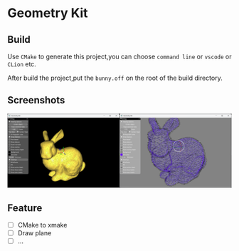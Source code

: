 # Geometry Kit

## Build

Use `CMake` to generate this project,you can choose `command line` or `vscode` or `CLion` etc.

After build the project,put the `bunny.off` on the root of the build directory.

## Screenshots

![](./doc/Group.png)

## Feature

- [ ] CMake to xmake
- [ ] Draw plane
- [ ] ...
